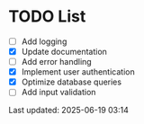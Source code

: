 # TODO List

- [ ] Add logging
- [x] Update documentation
- [ ] Add error handling
- [x] Implement user authentication
- [x] Optimize database queries
- [ ] Add input validation

Last updated: 2025-06-19 03:14
